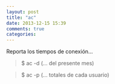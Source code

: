 ```yaml
---
layout: post
title: "ac"
date: 2013-12-15 15:39
comments: true
categories: 
---
```

Reporta los tiempos de conexión...

>$ ac -d    (... del presente mes)

>$ ac -p    (... totales de cada usuario)

